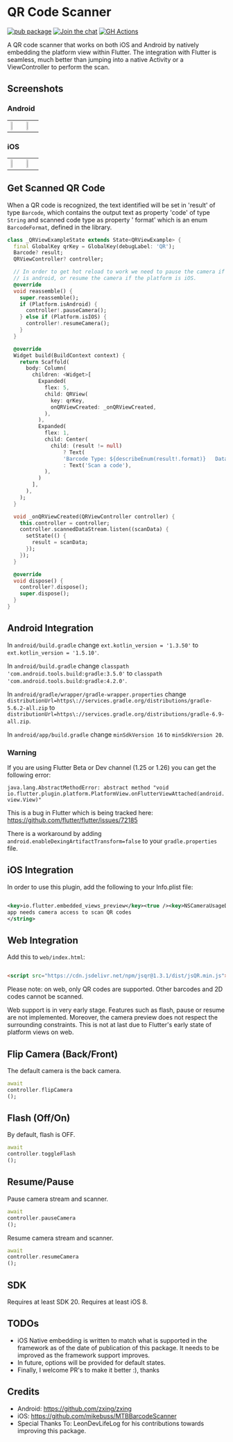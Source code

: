 # QR Code Scanner

[![pub package](https://img.shields.io/pub/v/qr_code_scanner?include_prereleases)](https://pub.dartlang.org/packages/qr_code_scanner)
[![Join the chat](https://img.shields.io/discord/829004904600961054)](https://discord.gg/aZujk84f6V)
[![GH Actions](https://github.com/juliuscanute/qr_code_scanner/workflows/dart/badge.svg)](https://github.com/juliuscanute/qr_code_scanner/actions)

A QR code scanner that works on both iOS and Android by natively embedding the platform view within
Flutter. The integration with Flutter is seamless, much better than jumping into a native Activity
or a ViewController to perform the scan.

## Screenshots

### Android

<table>
<tr>
<td><img src="https://raw.githubusercontent.com/juliuscanute/qr_code_scanner/master/.resources/android-app-screen-one.jpg" width="30%" height="30%" alt=""></td>
<td><img src="https://raw.githubusercontent.com/juliuscanute/qr_code_scanner/master/.resources/android-app-screen-two.jpg" width="30%" height="30%" alt=""></td>
</tr>
</table>

### iOS

<table>
<tr>
<td><img src="https://raw.githubusercontent.com/juliuscanute/qr_code_scanner/master/.resources/ios-app-screen-one.png" width="30%" height="30%" alt=""></td>
<td><img src="https://raw.githubusercontent.com/juliuscanute/qr_code_scanner/master/.resources/ios-app-screen-two.png" width="30%" height="30%" alt=""></td>
</tr>
</table>

## Get Scanned QR Code

When a QR code is recognized, the text identified will be set in 'result' of type `Barcode`, which
contains the output text as property 'code' of type `String` and scanned code type as property '
format' which is an enum `BarcodeFormat`, defined in the library.

```dart
class _QRViewExampleState extends State<QRViewExample> {
  final GlobalKey qrKey = GlobalKey(debugLabel: 'QR');
  Barcode? result;
  QRViewController? controller;

  // In order to get hot reload to work we need to pause the camera if the platform
  // is android, or resume the camera if the platform is iOS.
  @override
  void reassemble() {
    super.reassemble();
    if (Platform.isAndroid) {
      controller!.pauseCamera();
    } else if (Platform.isIOS) {
      controller!.resumeCamera();
    }
  }

  @override
  Widget build(BuildContext context) {
    return Scaffold(
      body: Column(
        children: <Widget>[
          Expanded(
            flex: 5,
            child: QRView(
              key: qrKey,
              onQRViewCreated: _onQRViewCreated,
            ),
          ),
          Expanded(
            flex: 1,
            child: Center(
              child: (result != null)
                  ? Text(
                  'Barcode Type: ${describeEnum(result!.format)}   Data: ${result!.code}')
                  : Text('Scan a code'),
            ),
          )
        ],
      ),
    );
  }

  void _onQRViewCreated(QRViewController controller) {
    this.controller = controller;
    controller.scannedDataStream.listen((scanData) {
      setState(() {
        result = scanData;
      });
    });
  }

  @override
  void dispose() {
    controller?.dispose();
    super.dispose();
  }
}
```

## Android Integration

In `android/build.gradle` change `ext.kotlin_version = '1.3.50'` to `ext.kotlin_version = '1.5.10'`.

In `android/build.gradle` change `classpath 'com.android.tools.build:gradle:3.5.0'`
to `classpath 'com.android.tools.build:gradle:4.2.0'`.

In `android/gradle/wrapper/gradle-wrapper.properties`
change `distributionUrl=https\://services.gradle.org/distributions/gradle-5.6.2-all.zip`
to `distributionUrl=https\://services.gradle.org/distributions/gradle-6.9-all.zip`.

In `android/app/build.gradle` change `minSdkVersion 16` to `minSdkVersion 20`.

### Warning

If you are using Flutter Beta or Dev channel (1.25 or 1.26) you can get the following error:

`java.lang.AbstractMethodError: abstract method "void io.flutter.plugin.platform.PlatformView.onFlutterViewAttached(android.view.View)"`

This is a bug in Flutter which is being tracked
here: https://github.com/flutter/flutter/issues/72185

There is a workaround by adding `android.enableDexingArtifactTransform=false` to
your `gradle.properties` file.

## iOS Integration

In order to use this plugin, add the following to your Info.plist file:

```xml

<key>io.flutter.embedded_views_preview</key><true /><key>NSCameraUsageDescription</key><string>This
app needs camera access to scan QR codes
</string>
```

## Web Integration

Add this to `web/index.html`:

```html

<script src="https://cdn.jsdelivr.net/npm/jsqr@1.3.1/dist/jsQR.min.js"></script>
```

Please note: on web, only QR codes are supported. Other barcodes and 2D codes cannot be scanned.

Web support is in very early stage. Features such as flash, pause or resume are not implemented.
Moreover, the camera preview does not respect the surrounding constraints. This is not at last due
to Flutter's early state of platform views on web.

## Flip Camera (Back/Front)

The default camera is the back camera.

```dart
await
controller.flipCamera
();
```

## Flash (Off/On)

By default, flash is OFF.

```dart
await
controller.toggleFlash
();
```

## Resume/Pause

Pause camera stream and scanner.

```dart
await
controller.pauseCamera
();
```

Resume camera stream and scanner.

```dart
await
controller.resumeCamera
();
```

## SDK

Requires at least SDK 20.
Requires at least iOS 8.

## TODOs

- iOS Native embedding is written to match what is supported in the framework as of the date of
  publication of this package. It needs to be improved as the framework support improves.
- In future, options will be provided for default states.
- Finally, I welcome PR's to make it better :), thanks

## Credits

- Android: https://github.com/zxing/zxing
- iOS: https://github.com/mikebuss/MTBBarcodeScanner
- Special Thanks To: LeonDevLifeLog for his contributions towards improving this package.